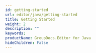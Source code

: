 ```yaml
---
id: getting-started
url: editor/java/getting-started
title: Getting Started
weight: 2
description: ""
keywords: 
productName: GroupDocs.Editor for Java
hideChildren: False
---
```

